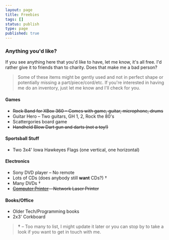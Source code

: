 ```yaml
---
layout: page
title: Freebies
tags: []
status: publish
type: page
published: true
---
```


### Anything you'd like?

If you see anything here that you'd like to have, let me know, it's all free. I'd rather give it to friends than to charity. Does that make me a bad person?

> Some of these items might be gently used and not in perfect shape or potentially missing a part/piece/cord/etc. If you're interested in having me do an inventory, just let me know and I'll check for you.

#### Games

* <del>Rock Band for XBox 360 – Comes with game, guitar, microphone, drums</del>	
* Guitar Hero – Two guitars, GH 1, 2, Rock the 80's
* Scattergories board game
* <del>Handheld Blow Dart gun and darts (not a toy!)</del>

#### Sportsball Stuff

* Two 3x4' Iowa Hawkeyes Flags (one vertical, one horizontal)

#### Electronics

* Sony DVD player – No remote
* Lots of CDs (does anybody still **want** CDs?) &dagger;
* Many DVDs &dagger;
* <del>[Computer Printer](http://www.brother-usa.com/Printer/ModelDetail/1/HL2070N/Overview#.UxONmPSwJZI) – Network Laser Printer</del>

#### Books/Office

* Older Tech/Programming books 
* 2x3' Corkboard

> **&dagger;** &ndash; Too many to list, I might update it later or you can stop by to take a look if you want to get in touch with me.
